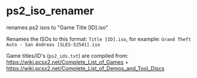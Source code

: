 # ps2_iso_renamer
renames ps2 isos to "Game Title [ID].iso"

Renames the ISOs to this format: `Title [ID].iso`, for example: `Grand Theft Auto - San Andreas [SLES-52541].iso`

Game titles/ID's (`ps2_ids.txt`) are compiled from: https://wiki.pcsx2.net/Complete_List_of_Games + https://wiki.pcsx2.net/Complete_List_of_Demos_and_Tool_Discs 
